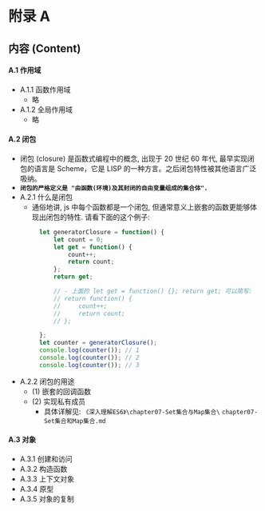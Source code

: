 # 附录 A

## 内容 (Content)
#### A.1 作用域
+ A.1.1 函数作用域
    - 略
+ A.1.2 全局作用域
    - 略 
       
#### A.2 闭包
- 闭包 (closure) 是函数式编程中的概念, 出现于 20 世纪 60 年代, 最早实现闭包的语言是
  Scheme，它是 LISP 的一种方言。之后闭包特性被其他语言广泛吸纳。
- **`闭包的严格定义是 "由函数(环境)及其封闭的自由变量组成的集合体".`**  
- A.2.1 什么是闭包
    + 通俗地讲, js 中每个函数都是一个闭包, 但通常意义上嵌套的函数更能够体现出闭包的特性.
      请看下面的这个例子:
      ```js
        let generatorClosure = function() {
            let count = 0;
            let get = function() {
                count++;
                return count;
            };
            return get;
      
            // - 上面的 let get = function() {}; return get; 可以简写: 
            // return function() {
            //     count++;
            //     return count;
            // };   
      
        };
        let counter = generatorClosure();
        console.log(counter()); // 1
        console.log(counter()); // 2
        console.log(counter()); // 3
      ```
- A.2.2 闭包的用途
    + (1) 嵌套的回调函数
    + (2) 实现私有成员
        - 具体详解见: `《深入理解ES6》\chapter07-Set集合与Map集合\`
          `chapter07-Set集合和Map集合.md`
#### A.3 对象
- A.3.1 创建和访问
- A.3.2 构造函数
- A.3.3 上下文对象
- A.3.4 原型
- A.3.5 对象的复制
